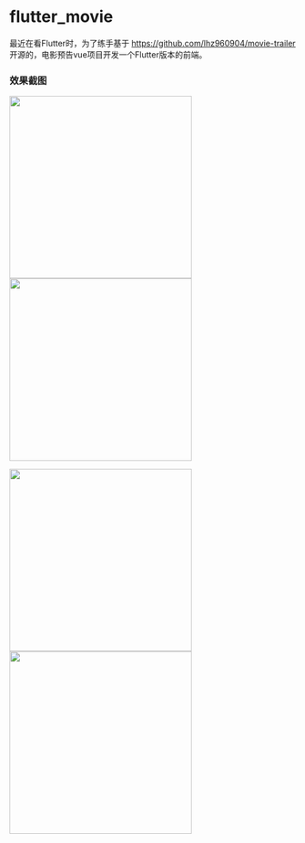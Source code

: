 # flutter_movie

最近在看Flutter时，为了练手基于 https://github.com/lhz960904/movie-trailer 开源的，电影预告vue项目开发一个Flutter版本的前端。

### 效果截图
<p>
<img src="./images/img11.gif" width="320"/>
<img src="./images/img12.gif" width="320"/>
</p>
<p>
<img src="./images/img13.gif" width="320"/>
<img src="./images/img14.gif" width="320"/>
</p>

